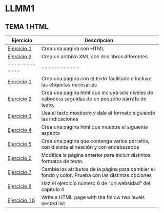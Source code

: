 # LLMM1

## TEMA 1  HTML

Ejercicio | Descripcion
------|------
[Ejercicio 1](TEMA1/HTML-IRAKLY.html)|Crea una pagina con HTML
[Ejercicio 2](TEMA1/XML-IRAKLY.xml)|Crea un archivo XML con dos libros diferentes
-------------|------------
[Ejercicio 1](TEMA1/HTML-EJ-1.html)|Crea una página con el texto facilitado e incluye las etiquetas necesarias
[Ejercicio 2](TEMA1/HTML-EJ-2.html)|Crea una página html que incluya seis niveles de cabecera seguidas de un pequeño párrafo de texto.
[Ejercicio 3](TEMA1/HTML-EJ-3.html)|Usa el texto mostrado y dale el formato siguiendo las indicaciones
[Ejercicio 4](TEMA1/HTML-EJ-4.html)|Crea una página html que muestre el siguiente aspecto
[Ejercicio 5](TEMA1/HTML-EJ-5.html)|Crea una página que contenga varios párrafos, con distinta alineación y con encabezados
[Ejercicio 6](TEMA1/HTML-EJ-6.html)|Modifica la página anterior para incluir distintos formatos de texto.
[Ejercicio 7](TEMA1/HTML-EJ-7.html)|Cambia los atributos de la página para cambiar el fondo y color. Prueba con las distintas opciones
[Ejercicio 8](TEMA1/HTML-EJ-8)|Haz el ejercicio número 6 de “uniwebsidad” del capítulo 4 
[Ejercicio 10](TEMA1/HTML-EJ-10.html)|Write a HTML page with the follow two levels nested list 
